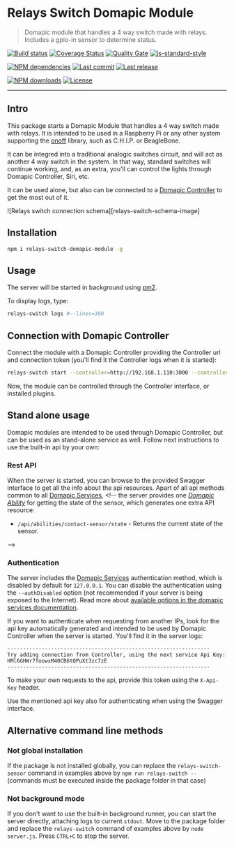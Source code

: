 # Relays Switch Domapic Module

> Domapic module that handles a 4 way switch made with relays. Includes a gpio-in sensor to determine status.

[![Build status][travisci-image]][travisci-url] [![Coverage Status][coveralls-image]][coveralls-url] [![Quality Gate][quality-gate-image]][quality-gate-url] [![js-standard-style][standard-image]][standard-url]

[![NPM dependencies][npm-dependencies-image]][npm-dependencies-url] [![Last commit][last-commit-image]][last-commit-url] [![Last release][release-image]][release-url]

[![NPM downloads][npm-downloads-image]][npm-downloads-url] [![License][license-image]][license-url]

---

## Intro

This package starts a Domapic Module that handles a 4 way switch made with relays. It is intended to be used in a Raspberry Pi or any other system supporting the [onoff][onoff-url] library, such as C.H.I.P. or BeagleBone.

It can be integred into a traditional analogic switches circuit, and will act as another 4 way switch in the system. In that way, standard switches will continue working, and, as an extra, you'll can control the lights through Domapic Controller, Siri, etc.

It can be used alone, but also can be connected to a [Domapic Controller][domapic-controller-url] to get the most out of it.

![Relays switch connection schema][relays-switch-schema-image]

## Installation

```bash
npm i relays-switch-domapic-module -g
```

## Usage
<!-- 
```bash
relays-switch start --gpio=12 --debounce=3000 --reverse=false --save
```
-->

The server will be started in background using [pm2][pm2-url].

To display logs, type:

```bash
relays-switch logs #--lines=300
```
<!-- 
## Options

The module, apart of all common [domapic services options][domapic-service-options-url], provides custom options for configuring the sensor:

* `gpio` - Number defining the Gpio where the contact sensor to be controlled is connected.
* `debounce` - Time in miliseconds to wait for before notifying about a change in the status of the contact sensor.
* `reverse` - If `true`, the value of the gpio will be inverted when emitting event or returning state. Default is `false` (returns `true` when contact sensor detects contact, and `false` when not)

-->

## Connection with Domapic Controller

Connect the module with a Domapic Controller providing the Controller url and connection token (you'll find it the Controller logs when it is started):

```bash
relays-switch start --controller=http://192.168.1.110:3000 --controllerApiKey=fo--controller-api-key
```

Now, the module can be controlled through the Controller interface, or installed plugins.

## Stand alone usage

Domapic modules are intended to be used through Domapic Controller, but can be used as an stand-alone service as well. Follow next instructions to use the built-in api by your own:

### Rest API

When the server is started, you can browse to the provided Swagger interface to get all the info about the api resources.  Apart of all api methods common to all [Domapic Services][domapic-service-url], <!-- the server provides one [_Domapic Ability_][domapic-service-abilities-url] for getting the state of the sensor, which generates one extra API resource:

* `/api/abilities/contact-sensor/state` - Returns the current state of the sensor.

-->

### Authentication

The server includes the [Domapic Services][domapic-service-url] authentication method, which is disabled by default for `127.0.0.1`.
You can disable the authentication using the `--authDisabled` option (not recommended if your server is being exposed to the Internet). Read more about [available options in the domapic services documentation][domapic-service-options-url].

If you want to authenticate when requesting from another IPs, look for the api key automatically generated and intended to be used by Domapic Controller when the server is started. You'll find it in the server logs:

```
-----------------------------------------------------------------
Try adding connection from Controller, using the next service Api Key: HMl6GHWr7foowxM40CB6tQPuXt3zc7zE
-----------------------------------------------------------------
```

To make your own requests to the api, provide this token using the `X-Api-Key` header.

Use the mentioned api key also for authenticating when using the Swagger interface.

## Alternative command line methods

### Not global installation

If the package is not installed globally, you can replace the `relays-switch-sensor` command in examples above by `npm run relays-switch --` (commands must be executed inside the package folder in that case)

### Not background mode

If you don't want to use the built-in background runner, you can start the server directly, attaching logs to current `stdout`. Move to the package folder and replace the `relays-switch` command of examples above by `node server.js`. Press `CTRL+C` to stop the server.


[coveralls-image]: https://coveralls.io/repos/github/javierbrea/relays-switch-domapic-module/badge.svg?branch=master
[coveralls-url]: https://coveralls.io/github/javierbrea/relays-switch-domapic-module
[travisci-image]: https://travis-ci.com/javierbrea/relays-switch-domapic-module.svg?branch=master
[travisci-url]: https://travis-ci.com/javierbrea/relays-switch-domapic-module
[last-commit-image]: https://img.shields.io/github/last-commit/javierbrea/relays-switch-domapic-module.svg
[last-commit-url]: https://github.com/javierbrea/relays-switch-domapic-module/commits
[license-image]: https://img.shields.io/npm/l/relays-switch-domapic-module.svg
[license-url]: https://github.com/javierbrea/relays-switch-domapic-module/blob/master/LICENSE
[npm-downloads-image]: https://img.shields.io/npm/dm/relays-switch-domapic-module.svg
[npm-downloads-url]: https://www.npmjs.com/package/relays-switch-domapic-module
[npm-dependencies-image]: https://img.shields.io/david/javierbrea/relays-switch-domapic-module.svg
[npm-dependencies-url]: https://david-dm.org/javierbrea/relays-switch-domapic-module
[quality-gate-image]: https://sonarcloud.io/api/project_badges/measure?project=relays-switch-domapic-module&metric=alert_status
[quality-gate-url]: https://sonarcloud.io/dashboard?id=relays-switch-domapic-module
[release-image]: https://img.shields.io/github/release-date/javierbrea/relays-switch-domapic-module.svg
[release-url]: https://github.com/javierbrea/relays-switch-domapic-module/releases
[standard-image]: https://img.shields.io/badge/code%20style-standard-brightgreen.svg
[standard-url]: http://standardjs.com/

[onoff-url]: https://www.npmjs.com/package/onoff
[domapic-controller-url]: https://www.npmjs.com/package/domapic-controller
[domapic-service-options-url]: https://github.com/domapic/domapic-service#options
[domapic-service-abilities-url]: https://github.com/domapic/domapic-service#abilities
[domapic-service-url]: https://github.com/domapic/domapic-service
[pm2-url]: http://pm2.keymetrics.io/

[relays-switchschema-image]: http://domapic.com/assets/relays-switch/fritz_schema.png

